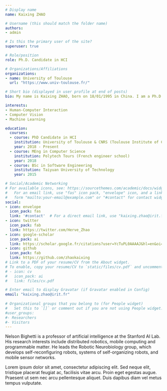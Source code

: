 ```yaml
---
# Display name
name: Kaixing ZHAO

# Username (this should match the folder name)
authors:
- admin

# Is this the primary user of the site?
superuser: true

# Role/position
role: Ph.D. Candidate in HCI

# Organizations/Affiliations
organizations:
- name: University of Toulouse
  url: "https://www.univ-toulouse.fr/"

# Short bio (displayed in user profile at end of posts)
bio: My name is Kaixing ZHAO, born on 18/01/1995 in China. I am a Ph.D. Candidate of Elipse team, IRIT (CNRS UMR 5505, Toulouse Institute of Computer Science Research, France) and University of Toulouse (Toulouse 3 - Paul Sabatier University). I work both with researchers of CNRS (French National Science Research Center) and professors of Paul Sabatier University and my research is dedicated to designing novel interaction techniques in the field of ubiquitous computing, cognitive science and visually impaired augmented technologies. I am also interested in some artificial intelligence technologies. My supervisors are Dr. Christophe Jouffrais (Senior Research Scientist in Cognitive Science, CNRS, Director of IPAL Lab of CNRS/National University of Singapore/Sorbonne University) and Dr. Marcos Serrano (Associate Professor in Computer Science, University of Toulouse).

interests:
- Human-Computer Interaction
- Computer Vision
- Machine Learning

education:
  courses:
  - course: PhD Candidate in HCI
    institution: University of Toulouse & CNRS (Toulouse Institute of Computer Science Research -- IRIT)
    year: 2018 - Present
  - course: MEng in Computer Science
    institution: Polytech Tours (French engineer school)
    year: 2018
  - course: BSc in Software Engineering
    institution: Taiyuan University of Technology
    year: 2015

# Social/Academic Networking
# For available icons, see: https://sourcethemes.com/academic/docs/widgets/#icons
#   For an email link, use "fas" icon pack, "envelope" icon, and a link in the
#   form "mailto:your-email@example.com" or "#contact" for contact widget.
social:
- icon: envelope
  icon_pack: fas
  link: '#contact'  # For a direct email link, use "kaixing.zhao@irit.fr".
- icon: twitter
  icon_pack: fab
  link: https://twitter.com/Herve_Zhao
- icon: google-scholar
  icon_pack: ai
  link: https://scholar.google.fr/citations?user=YcTuPL0AAAAJ&hl=en&oi=ao
- icon: github
  icon_pack: fab
  link: https://github.com/zhaokaixing
# Link to a PDF of your resume/CV from the About widget.
# To enable, copy your resume/CV to `static/files/cv.pdf` and uncomment the lines below.  
# - icon: cv
#   icon_pack: ai
#   link: files/cv.pdf

# Enter email to display Gravatar (if Gravatar enabled in Config)
email: "kaixing.zhao@irit.fr"
  
# Organizational groups that you belong to (for People widget)
#   Set this to `[]` or comment out if you are not using People widget.  
#user_groups:
#- Researchers
#- Visitors
---
```


Nelson Bighetti is a professor of artificial intelligence at the Stanford AI Lab. His research interests include distributed robotics, mobile computing and programmable matter. He leads the Robotic Neurobiology group, which develops self-reconfiguring robots, systems of self-organizing robots, and mobile sensor networks.

Lorem ipsum dolor sit amet, consectetur adipiscing elit. Sed neque elit, tristique placerat feugiat ac, facilisis vitae arcu. Proin eget egestas augue. Praesent ut sem nec arcu pellentesque aliquet. Duis dapibus diam vel metus tempus vulputate. 
